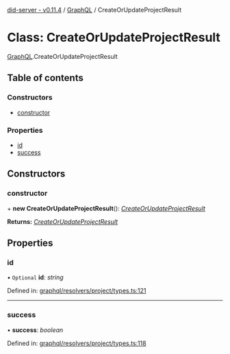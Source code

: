 [did-server - v0.11.4](../README.md) / [GraphQL](../modules/graphql.md) / CreateOrUpdateProjectResult

# Class: CreateOrUpdateProjectResult

[GraphQL](../modules/graphql.md).CreateOrUpdateProjectResult

## Table of contents

### Constructors

- [constructor](graphql.createorupdateprojectresult.md#constructor)

### Properties

- [id](graphql.createorupdateprojectresult.md#id)
- [success](graphql.createorupdateprojectresult.md#success)

## Constructors

### constructor

\+ **new CreateOrUpdateProjectResult**(): [*CreateOrUpdateProjectResult*](graphql.createorupdateprojectresult.md)

**Returns:** [*CreateOrUpdateProjectResult*](graphql.createorupdateprojectresult.md)

## Properties

### id

• `Optional` **id**: *string*

Defined in: [graphql/resolvers/project/types.ts:121](https://github.com/Puzzlepart/did/blob/dev/server/graphql/resolvers/project/types.ts#L121)

___

### success

• **success**: *boolean*

Defined in: [graphql/resolvers/project/types.ts:118](https://github.com/Puzzlepart/did/blob/dev/server/graphql/resolvers/project/types.ts#L118)
